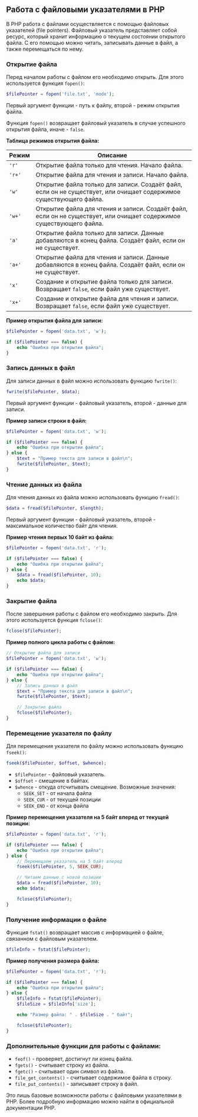 ## Работа с файловыми указателями в PHP

В PHP работа с файлами осуществляется с помощью файловых указателей (file pointers). Файловый указатель представляет собой ресурс, который хранит информацию о текущем состоянии открытого файла. С его помощью можно читать, записывать данные в файл, а также перемещаться по нему.

### Открытие файла

Перед началом работы с файлом его необходимо открыть. Для этого используется функция `fopen()`:

```php
$filePointer = fopen('file.txt', 'mode');
```

Первый аргумент функции - путь к файлу, второй - режим открытия файла.

Функция `fopen()` возвращает файловый указатель в случае успешного открытия файла, иначе - `false`. 

**Таблица режимов открытия файла:**

| Режим | Описание |
|---|---|
| `'r'` | Открытие файла только для чтения. Начало файла. |
| `'r+'` | Открытие файла для чтения и записи. Начало файла. |
| `'w'` | Открытие файла только для записи. Создаёт файл, если он не существует, или очищает содержимое существующего файла. |
| `'w+'` | Открытие файла для чтения и записи. Создаёт файл, если он не существует, или очищает содержимое существующего файла. |
| `'a'` | Открытие файла только для записи. Данные добавляются в конец файла. Создаёт файл, если он не существует. |
| `'a+'` | Открытие файла для чтения и записи. Данные добавляются в конец файла. Создаёт файл, если он не существует. |
| `'x'` | Создание и открытие файла только для записи. Возвращает `false`, если файл уже существует. |
| `'x+'` | Создание и открытие файла для чтения и записи. Возвращает `false`, если файл уже существует. |

**Пример открытия файла для записи:**

```php
$filePointer = fopen('data.txt', 'w');

if ($filePointer === false) {
    echo "Ошибка при открытии файла";
}
```

### Запись данных в файл

Для записи данных в файл можно использовать функцию `fwrite()`:

```php
fwrite($filePointer, $data);
```

Первый аргумент функции - файловый указатель, второй - данные для записи.

**Пример записи строки в файл:**

```php
$filePointer = fopen('data.txt', 'w');

if ($filePointer === false) {
    echo "Ошибка при открытии файла";
} else {
    $text = "Пример текста для записи в файл\n";
    fwrite($filePointer, $text);
}
```

### Чтение данных из файла

Для чтения данных из файла можно использовать функцию `fread()`:

```php
$data = fread($filePointer, $length);
```

Первый аргумент функции - файловый указатель, второй - максимальное количество байт для чтения. 

**Пример чтения первых 10 байт из файла:**

```php
$filePointer = fopen('data.txt', 'r');

if ($filePointer === false) {
    echo "Ошибка при открытии файла";
} else {
    $data = fread($filePointer, 10);
    echo $data;
}
```

### Закрытие файла

После завершения работы с файлом его необходимо закрыть. Для этого используется функция `fclose()`:

```php
fclose($filePointer);
```

**Пример полного цикла работы с файлом:**

```php
// Открытие файла для записи
$filePointer = fopen('data.txt', 'w');

if ($filePointer === false) {
    echo "Ошибка при открытии файла";
} else {
    // Запись данных в файл
    $text = "Пример текста для записи в файл\n";
    fwrite($filePointer, $text);

    // Закрытие файла
    fclose($filePointer);
}
```

### Перемещение указателя по файлу

Для перемещения указателя по файлу можно использовать функцию `fseek()`:

```php
fseek($filePointer, $offset, $whence);
```

* `$filePointer` - файловый указатель.
* `$offset` - смещение в байтах.
* `$whence` - откуда отсчитывать смещение. Возможные значения:
    * `SEEK_SET` - от начала файла
    * `SEEK_CUR` - от текущей позиции
    * `SEEK_END` - от конца файла

**Пример перемещения указателя на 5 байт вперед от текущей позиции:**

```php
$filePointer = fopen('data.txt', 'r');

if ($filePointer === false) {
    echo "Ошибка при открытии файла";
} else {
    // Перемещаем указатель на 5 байт вперед
    fseek($filePointer, 5, SEEK_CUR);

    // Читаем данные с новой позиции
    $data = fread($filePointer, 10);
    echo $data;

    fclose($filePointer);
}
```

### Получение информации о файле

Функция `fstat()` возвращает массив с информацией о файле, связанном с файловым указателем.

```php
$fileInfo = fstat($filePointer);
```

**Пример получения размера файла:**

```php
$filePointer = fopen('data.txt', 'r');

if ($filePointer === false) {
    echo "Ошибка при открытии файла";
} else {
    $fileInfo = fstat($filePointer);
    $fileSize = $fileInfo['size'];

    echo "Размер файла: " . $fileSize . " байт";

    fclose($filePointer);
}
```

###  Дополнительные функции для работы с файлами:

* `feof()` - проверяет, достигнут ли конец файла.
* `fgets()` - считывает строку из файла.
* `fgetc()` - считывает один символ из файла.
* `file_get_contents()` - считывает содержимое файла в строку.
* `file_put_contents()` - записывает строку в файл.

Это лишь базовые возможности работы с файловыми указателями в PHP. Более подробную информацию можно найти в официальной документации PHP. 
